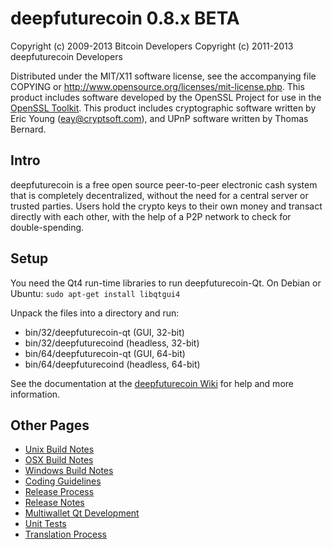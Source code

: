 deepfuturecoin 0.8.x BETA
====================

Copyright (c) 2009-2013 Bitcoin Developers
Copyright (c) 2011-2013 deepfuturecoin Developers

Distributed under the MIT/X11 software license, see the accompanying
file COPYING or http://www.opensource.org/licenses/mit-license.php.
This product includes software developed by the OpenSSL Project for use in the [OpenSSL Toolkit](http://www.openssl.org/). This product includes
cryptographic software written by Eric Young ([eay@cryptsoft.com](mailto:eay@cryptsoft.com)), and UPnP software written by Thomas Bernard.


Intro
---------------------
deepfuturecoin is a free open source peer-to-peer electronic cash system that is
completely decentralized, without the need for a central server or trusted
parties.  Users hold the crypto keys to their own money and transact directly
with each other, with the help of a P2P network to check for double-spending.


Setup
---------------------
You need the Qt4 run-time libraries to run deepfuturecoin-Qt. On Debian or Ubuntu:
	`sudo apt-get install libqtgui4`

Unpack the files into a directory and run:

- bin/32/deepfuturecoin-qt (GUI, 32-bit)
- bin/32/deepfuturecoind (headless, 32-bit)
- bin/64/deepfuturecoin-qt (GUI, 64-bit)
- bin/64/deepfuturecoind (headless, 64-bit)

See the documentation at the [deepfuturecoin Wiki](http://deepfuturecoin.info)
for help and more information.


Other Pages
---------------------
- [Unix Build Notes](build-unix.md)
- [OSX Build Notes](build-osx.md)
- [Windows Build Notes](build-msw.md)
- [Coding Guidelines](coding.md)
- [Release Process](release-process.md)
- [Release Notes](release-notes.md)
- [Multiwallet Qt Development](multiwallet-qt.md)
- [Unit Tests](unit-tests.md)
- [Translation Process](translation_process.md)
